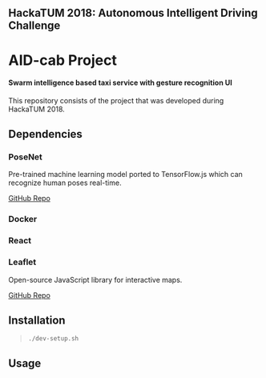 ## HackaTUM 2018: Autonomous Intelligent Driving Challenge
# AID-cab Project 
#### Swarm intelligence based taxi service with gesture recognition UI

This repository consists of the project that was developed during HackaTUM 2018. 

## Dependencies

### PoseNet 
Pre-trained machine learning model ported to TensorFlow.js which can recognize human poses real-time. 

[GitHub Repo](https://github.com/tensorflow/tfjs-models/tree/master/posenet)

### Docker
### React 

### Leaflet
Open-source JavaScript library for interactive maps.

[GitHub Repo](https://github.com/Leaflet/Leaflet)

## Installation

> `./dev-setup.sh`

## Usage
